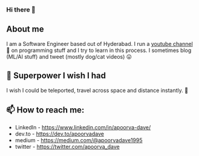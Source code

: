 ### Hi there 👋

## About me

I am a Software Engineer based out of Hyderabad. I run a [youtube channel](https://www.youtube.com/channel/UCaYQbIciTyBFMTRE2Zp81tw) 🎥 on programming stuff and I try to learn in this process. I sometimes blog (ML/AI stuff) and tweet (mostly dog/cat videos) 😛

## 🔭 Superpower I wish I had

I wish I could be teleported, travel across space and distance instantly. 🌌

## 📫 How to reach me: 

- LinkedIn - https://www.linkedin.com/in/apoorva-dave/
- dev.to - https://dev.to/apoorvadave
- medium - https://medium.com/@apoorvadave1995
- twitter - https://twitter.com/apoorva_dave
<!--
**apoorva-dave/apoorva-dave** is a ✨ _special_ ✨ repository because its `README.md` (this file) appears on your GitHub profile.

Here are some ideas to get you started:

- 🔭 I’m currently working on ...
- 🌱 I’m currently learning ...
- 👯 I’m looking to collaborate on ...
- 🤔 I’m looking for help with ...
- 💬 Ask me about ...
- 😄 Pronouns: ...
- ⚡ Fun fact: ...
-->
